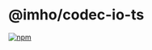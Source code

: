 # @imho/codec-io-ts

[![npm](https://img.shields.io/npm/v/@imho/codec-fp-ts-io-ts)](https://www.npmjs.com/package/@imho/codec-fp-ts-io-ts)
